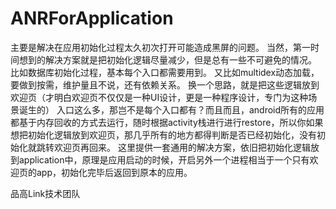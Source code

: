 # ANRForApplication
主要是解决在应用初始化过程太久初次打开可能造成黑屏的问题。
当然，第一时间想到的解决方案就是把初始化逻辑尽量减少，但是总有一些不可避免的情况。
比如数据库初始化过程，基本每个入口都需要用到。
又比如multidex动态加载，要做到按需，维护量且不说，还有依赖关系。
换一个思路，就是把这些逻辑放到欢迎页（才明白欢迎页不仅仅是一种UI设计，更是一种程序设计，专门为这种场景诞生的）
入口这么多，那岂不是每个入口都有？而且而且，android所有的应用都基于内存回收的方式去运行，随时根据activity栈进行进行restore，所以你如果想把初始化逻辑放到欢迎页，那几乎所有的地方都得判断是否已经初始化，没有初始化就跳转欢迎页再回来。
这里提供一套通用的解决方案，依旧把初始化逻辑放到application中，原理是应用启动的时候，开启另外一个进程相当于一个只有欢迎页的app，初始化完毕后返回到原本的应用。

品高Link技术团队
